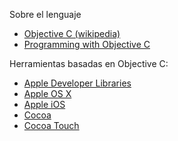 Sobre el lenguaje

-   [Objective C (wikipedia)](http://en.wikipedia.org/wiki/Objective-C)
-   [Programming with Objective C](http://developer.apple.com/library/mac/#documentation/Cocoa/Conceptual/ProgrammingWithObjectiveC/Introduction/Introduction.html)

Herramientas basadas en Objective C:

-   [Apple Developer Libraries](http://developer.apple.com/library/mac/navigation/)
-   [Apple OS X](http://www.apple.com/osx/)
-   [Apple iOS](http://www.apple.com/ios/)
-   [Cocoa](https://developer.apple.com/technologies/mac/cocoa.html)
-   [Cocoa Touch](https://developer.apple.com/technologies/ios/cocoa-touch.html)

